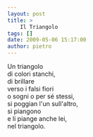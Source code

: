 ```yaml
---
layout: post
title: >
    Il Triangolo
tags: []
date: 2009-05-06 15:17:00
author: pietro
---
```

Un triangolo<br/>di colori stanchi,<br/>di brillare<br/>verso i falsi fiori<br/>o sogni o per sé stessi,<br/>si poggian l'un sull'altro,<br/>si piangono<br/>e li piange anche lei,<br/>nel triangolo.
